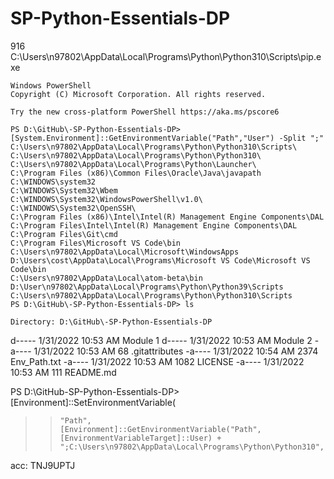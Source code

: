 #  SP-Python-Essentials-DP
 

916 C:\Users\n97802\AppData\Local\Programs\Python\Python310\Scripts\pip.exe 

```
Windows PowerShell
Copyright (C) Microsoft Corporation. All rights reserved.

Try the new cross-platform PowerShell https://aka.ms/pscore6

PS D:\GitHub\-SP-Python-Essentials-DP> [System.Environment]::GetEnvironmentVariable("Path","User") -Split ";"                        
C:\Users\n97802\AppData\Local\Programs\Python\Python310\Scripts\
C:\Users\n97802\AppData\Local\Programs\Python\Python310\        
C:\Users\n97802\AppData\Local\Programs\Python\Launcher\
C:\Program Files (x86)\Common Files\Oracle\Java\javapath        
C:\WINDOWS\system32
C:\WINDOWS\System32\Wbem
C:\WINDOWS\System32\WindowsPowerShell\v1.0\
C:\WINDOWS\System32\OpenSSH\
C:\Program Files (x86)\Intel\Intel(R) Management Engine Components\DAL
C:\Program Files\Intel\Intel(R) Management Engine Components\DAL
C:\Program Files\Git\cmd
C:\Program Files\Microsoft VS Code\bin
C:\Users\n97802\AppData\Local\Microsoft\WindowsApps
D:\Users\cost\AppData\Local\Programs\Microsoft VS Code\Microsoft VS Code\bin
C:\Users\n97802\AppData\Local\atom-beta\bin
D:\User\n97802\AppData\Local\Programs\Python\Python39\Scripts
C:\Users\n97802\AppData\Local\Programs\Python\Python310\Scripts
PS D:\GitHub\-SP-Python-Essentials-DP> ls
```

    Directory: D:\GitHub\-SP-Python-Essentials-DP


d-----        1/31/2022  10:53 AM                Module 1
d-----        1/31/2022  10:53 AM                Module 2
-a----        1/31/2022  10:53 AM             68 .gitattributes
-a----        1/31/2022  10:54 AM           2374 Env_Path.txt
-a----        1/31/2022  10:53 AM           1082 LICENSE
-a----        1/31/2022  10:53 AM            111 README.md


PS D:\GitHub\-SP-Python-Essentials-DP> [Environment]::SetEnvironmentVariable(
>>     "Path",
>>     [Environment]::GetEnvironmentVariable("Path", [EnvironmentVariableTarget]::User) + ";C:\Users\n97802\AppData\Local\Programs\Python\Python310",   

acc: TNJ9UPTJ
